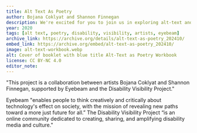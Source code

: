 ```yaml
---
title: Alt Text As Poetry
author: Bojana Coklyat and Shannon Finnegan 
description: We're excited for you to join us in exploring alt-text and hopefully in the process work toward making online communities more accessible, fun, and welcoming
year: 2020
tags: [alt text, poetry, disability, visibility, artists, eyebeam]
archive_link: https://archive.org/details/alt-text-as-poetry_202410/
embed_link: https://archive.org/embed/alt-text-as-poetry_202410/
image: alt-text-workbook.webp
alt: Cover of booklet with blue title Alt-Text as Poetry Workbook
license: CC BY-NC 4.0
editor_note: 
---
```


"This project is a collaboration between artists Bojana Coklyat and Shannon Finnegan, supported by Eyebeam and the Disability Visibility Project."

Eyebeam "enables people to think creatively and critically about technology's effect on society, with the mission of revealing new paths toward a more just future for all.” The Disability Visibility Project “is an online community dedicated to creating, sharing, and amplifying disability media and culture."


